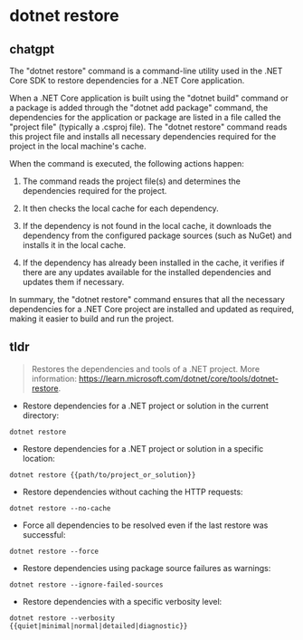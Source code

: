 # dotnet restore 
## chatgpt 
The "dotnet restore" command is a command-line utility used in the .NET Core SDK to restore dependencies for a .NET Core application.

When a .NET Core application is built using the "dotnet build" command or a package is added through the "dotnet add package" command, the dependencies for the application or package are listed in a file called the "project file" (typically a .csproj file). The "dotnet restore" command reads this project file and installs all necessary dependencies required for the project in the local machine's cache.

When the command is executed, the following actions happen:

1. The command reads the project file(s) and determines the dependencies required for the project.

2. It then checks the local cache for each dependency.

3. If the dependency is not found in the local cache, it downloads the dependency from the configured package sources (such as NuGet) and installs it in the local cache.

4. If the dependency has already been installed in the cache, it verifies if there are any updates available for the installed dependencies and updates them if necessary.

In summary, the "dotnet restore" command ensures that all the necessary dependencies for a .NET Core project are installed and updated as required, making it easier to build and run the project. 

## tldr 
 
> Restores the dependencies and tools of a .NET project.
> More information: <https://learn.microsoft.com/dotnet/core/tools/dotnet-restore>.

- Restore dependencies for a .NET project or solution in the current directory:

`dotnet restore`

- Restore dependencies for a .NET project or solution in a specific location:

`dotnet restore {{path/to/project_or_solution}}`

- Restore dependencies without caching the HTTP requests:

`dotnet restore --no-cache`

- Force all dependencies to be resolved even if the last restore was successful:

`dotnet restore --force`

- Restore dependencies using package source failures as warnings:

`dotnet restore --ignore-failed-sources`

- Restore dependencies with a specific verbosity level:

`dotnet restore --verbosity {{quiet|minimal|normal|detailed|diagnostic}}`
